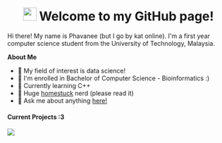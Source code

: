 <h1 align = "center">
  <img src="https://media.giphy.com/media/Jo75g5HXkwpESvld1E/giphy.gif" width="30" height="30" frameBorder="0"/>
  Welcome to my GitHub page!
</h1>

Hi there! My name is Phavanee (but I go by kat online). I'm a first year computer science student from the University of Technology, Malaysia.   
   
**About Me**  
- 👀 My field of interest is data science!
- 🧬 I'm enrolled in Bachelor of Computer Science - Bioinformatics :)
- 🌱 Currently learning C++
- 📔 Huge <a href="https://www.homestuck.com/story">homestuck</a> nerd (please read it)
- 🐳 Ask me about anything <a href = "https://halfanowl.tumblr.com/ask">here!</a>

#### Current Projects :3    

<a href="https://github.com/phavanee/backtracking-algo">
  <img align="center" src="https://github.com/phavanee/backtracking-algo.git">
</a>

  
<!---
phavanee/phavanee is a ✨ special ✨ repository because its `README.md` (this file) appears on your GitHub profile.
You can click the Preview link to take a look at your changes.
--->
